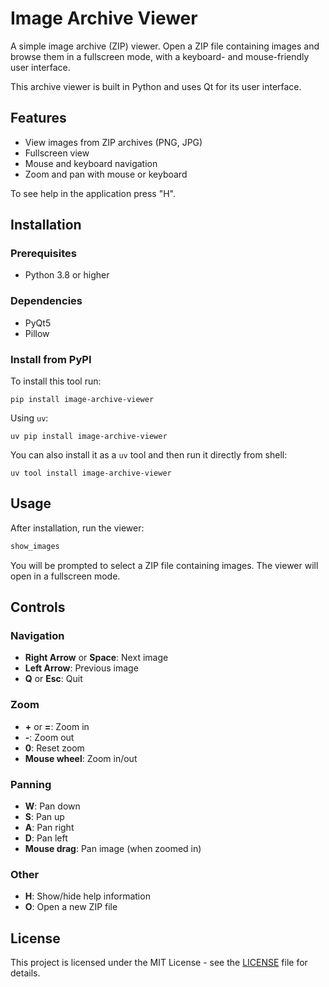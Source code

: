 # Image Archive Viewer

A simple image archive (ZIP) viewer. Open a ZIP file containing images and browse them in a fullscreen mode, with a keyboard- and mouse-friendly user interface.

This archive viewer is built in Python and uses Qt for its user interface.

## Features

- View images from ZIP archives (PNG, JPG)
- Fullscreen view
- Mouse and keyboard navigation
- Zoom and pan with mouse or keyboard

To see help in the application press "H".

## Installation

### Prerequisites

- Python 3.8 or higher

### Dependencies

- PyQt5
- Pillow

### Install from PyPI

To install this tool run:

```
pip install image-archive-viewer
```

Using `uv`:

```
uv pip install image-archive-viewer
```

You can also install it as a `uv` tool and then run it directly from shell:

```
uv tool install image-archive-viewer
```

## Usage

After installation, run the viewer:

```bash
show_images
```

You will be prompted to select a ZIP file containing images. The viewer will open in a fullscreen mode.

## Controls

### Navigation
- **Right Arrow** or **Space**: Next image
- **Left Arrow**: Previous image
- **Q** or **Esc**: Quit

### Zoom
- **+** or **=**: Zoom in
- **-**: Zoom out
- **0**: Reset zoom
- **Mouse wheel**: Zoom in/out

### Panning
- **W**: Pan down
- **S**: Pan up
- **A**: Pan right
- **D**: Pan left
- **Mouse drag**: Pan image (when zoomed in)

### Other
- **H**: Show/hide help information 
- **O**: Open a new ZIP file

## License

This project is licensed under the MIT License - see the [LICENSE](LICENSE) file for details.
